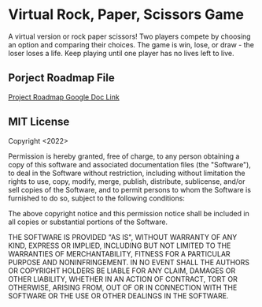 # Virtual Rock, Paper, Scissors Game

A virtual version or rock paper scissors! Two players compete by choosing an option and comparing their choices. The game is win, lose, or draw - the loser loses a life. Keep playing until one player has no lives left to live. 

## Porject Roadmap File 
[Project Roadmap Google Doc Link](https://docs.google.com/document/d/1kzeaTaDmXDNTThU0h6-RnU54l37CDJYm1vLTRDdUgM8/edit?usp=sharing)

## MIT License
Copyright <2022> <COPYRIGHT Melanie Melara>

Permission is hereby granted, free of charge, to any person obtaining a copy of this software and associated documentation files (the "Software"), to deal in the Software without restriction, including without limitation the rights to use, copy, modify, merge, publish, distribute, sublicense, and/or sell copies of the Software, and to permit persons to whom the Software is furnished to do so, subject to the following conditions:

The above copyright notice and this permission notice shall be included in all copies or substantial portions of the Software.

THE SOFTWARE IS PROVIDED "AS IS", WITHOUT WARRANTY OF ANY KIND, EXPRESS OR IMPLIED, INCLUDING BUT NOT LIMITED TO THE WARRANTIES OF MERCHANTABILITY, FITNESS FOR A PARTICULAR PURPOSE AND NONINFRINGEMENT. IN NO EVENT SHALL THE AUTHORS OR COPYRIGHT HOLDERS BE LIABLE FOR ANY CLAIM, DAMAGES OR OTHER LIABILITY, WHETHER IN AN ACTION OF CONTRACT, TORT OR OTHERWISE, ARISING FROM, OUT OF OR IN CONNECTION WITH THE SOFTWARE OR THE USE OR OTHER DEALINGS IN THE SOFTWARE.